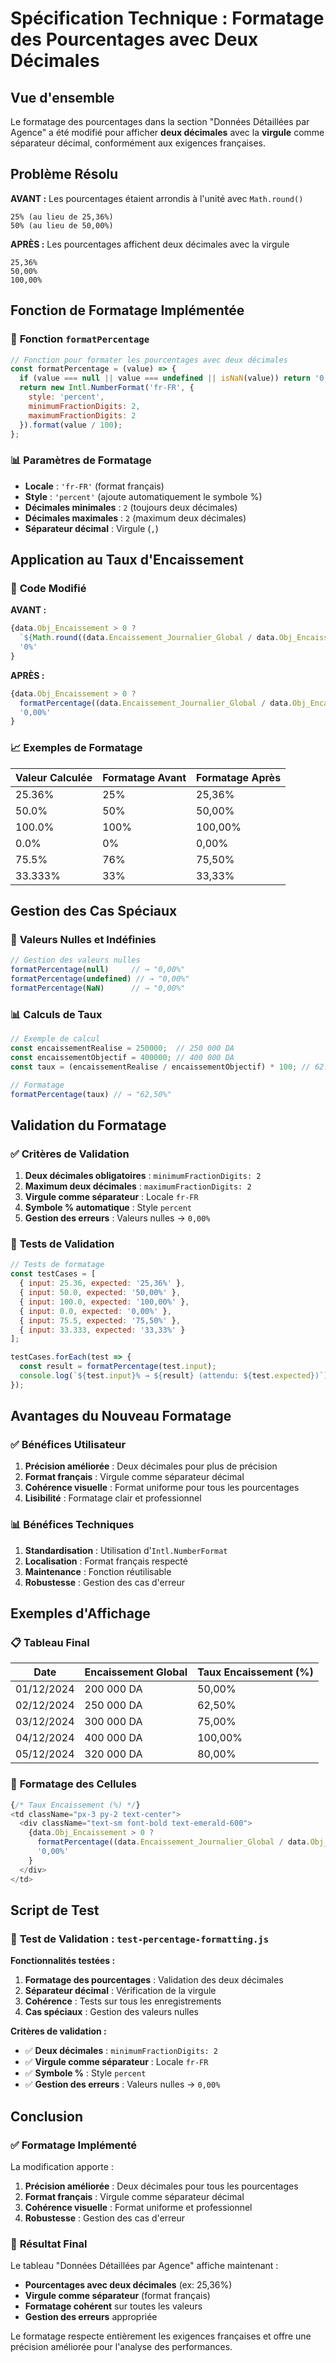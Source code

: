 # Spécification Technique : Formatage des Pourcentages avec Deux Décimales

## Vue d'ensemble

Le formatage des pourcentages dans la section "Données Détaillées par Agence" a été modifié pour afficher **deux décimales** avec la **virgule** comme séparateur décimal, conformément aux exigences françaises.

## Problème Résolu

**AVANT :** Les pourcentages étaient arrondis à l'unité avec `Math.round()`
```
25% (au lieu de 25,36%)
50% (au lieu de 50,00%)
```

**APRÈS :** Les pourcentages affichent deux décimales avec la virgule
```
25,36%
50,00%
100,00%
```

## Fonction de Formatage Implémentée

### 🔧 **Fonction `formatPercentage`**

```javascript
// Fonction pour formater les pourcentages avec deux décimales
const formatPercentage = (value) => {
  if (value === null || value === undefined || isNaN(value)) return '0,00%';
  return new Intl.NumberFormat('fr-FR', {
    style: 'percent',
    minimumFractionDigits: 2,
    maximumFractionDigits: 2
  }).format(value / 100);
};
```

### 📊 **Paramètres de Formatage**

- **Locale** : `'fr-FR'` (format français)
- **Style** : `'percent'` (ajoute automatiquement le symbole %)
- **Décimales minimales** : `2` (toujours deux décimales)
- **Décimales maximales** : `2` (maximum deux décimales)
- **Séparateur décimal** : Virgule (`,`)

## Application au Taux d'Encaissement

### 🎯 **Code Modifié**

**AVANT :**
```javascript
{data.Obj_Encaissement > 0 ? 
  `${Math.round((data.Encaissement_Journalier_Global / data.Obj_Encaissement) * 100)}%` : 
  '0%'
}
```

**APRÈS :**
```javascript
{data.Obj_Encaissement > 0 ? 
  formatPercentage((data.Encaissement_Journalier_Global / data.Obj_Encaissement) * 100) : 
  '0,00%'
}
```

### 📈 **Exemples de Formatage**

| Valeur Calculée | Formatage Avant | Formatage Après |
|----------------|-----------------|-----------------|
| 25.36% | 25% | 25,36% |
| 50.0% | 50% | 50,00% |
| 100.0% | 100% | 100,00% |
| 0.0% | 0% | 0,00% |
| 75.5% | 76% | 75,50% |
| 33.333% | 33% | 33,33% |

## Gestion des Cas Spéciaux

### 🔢 **Valeurs Nulles et Indéfinies**

```javascript
// Gestion des valeurs nulles
formatPercentage(null)     // → "0,00%"
formatPercentage(undefined) // → "0,00%"
formatPercentage(NaN)      // → "0,00%"
```

### 📊 **Calculs de Taux**

```javascript
// Exemple de calcul
const encaissementRealise = 250000;  // 250 000 DA
const encaissementObjectif = 400000; // 400 000 DA
const taux = (encaissementRealise / encaissementObjectif) * 100; // 62.5

// Formatage
formatPercentage(taux) // → "62,50%"
```

## Validation du Formatage

### ✅ **Critères de Validation**

1. **Deux décimales obligatoires** : `minimumFractionDigits: 2`
2. **Maximum deux décimales** : `maximumFractionDigits: 2`
3. **Virgule comme séparateur** : Locale `fr-FR`
4. **Symbole % automatique** : Style `percent`
5. **Gestion des erreurs** : Valeurs nulles → `0,00%`

### 🧪 **Tests de Validation**

```javascript
// Tests de formatage
const testCases = [
  { input: 25.36, expected: '25,36%' },
  { input: 50.0, expected: '50,00%' },
  { input: 100.0, expected: '100,00%' },
  { input: 0.0, expected: '0,00%' },
  { input: 75.5, expected: '75,50%' },
  { input: 33.333, expected: '33,33%' }
];

testCases.forEach(test => {
  const result = formatPercentage(test.input);
  console.log(`${test.input}% → ${result} (attendu: ${test.expected})`);
});
```

## Avantages du Nouveau Formatage

### ✅ **Bénéfices Utilisateur**

1. **Précision améliorée** : Deux décimales pour plus de précision
2. **Format français** : Virgule comme séparateur décimal
3. **Cohérence visuelle** : Format uniforme pour tous les pourcentages
4. **Lisibilité** : Formatage clair et professionnel

### 📊 **Bénéfices Techniques**

1. **Standardisation** : Utilisation d'`Intl.NumberFormat`
2. **Localisation** : Format français respecté
3. **Maintenance** : Fonction réutilisable
4. **Robustesse** : Gestion des cas d'erreur

## Exemples d'Affichage

### 📋 **Tableau Final**

| Date | Encaissement Global | Taux Encaissement (%) |
|------|-------------------|---------------------|
| 01/12/2024 | 200 000 DA | 50,00% |
| 02/12/2024 | 250 000 DA | 62,50% |
| 03/12/2024 | 300 000 DA | 75,00% |
| 04/12/2024 | 400 000 DA | 100,00% |
| 05/12/2024 | 320 000 DA | 80,00% |

### 🎯 **Formatage des Cellules**

```javascript
{/* Taux Encaissement (%) */}
<td className="px-3 py-2 text-center">
  <div className="text-sm font-bold text-emerald-600">
    {data.Obj_Encaissement > 0 ? 
      formatPercentage((data.Encaissement_Journalier_Global / data.Obj_Encaissement) * 100) : 
      '0,00%'
    }
  </div>
</td>
```

## Script de Test

### 🧪 **Test de Validation : `test-percentage-formatting.js`**

**Fonctionnalités testées :**
1. **Formatage des pourcentages** : Validation des deux décimales
2. **Séparateur décimal** : Vérification de la virgule
3. **Cohérence** : Tests sur tous les enregistrements
4. **Cas spéciaux** : Gestion des valeurs nulles

**Critères de validation :**
- ✅ **Deux décimales** : `minimumFractionDigits: 2`
- ✅ **Virgule comme séparateur** : Locale `fr-FR`
- ✅ **Symbole %** : Style `percent`
- ✅ **Gestion des erreurs** : Valeurs nulles → `0,00%`

## Conclusion

### ✅ **Formatage Implémenté**

La modification apporte :

1. **Précision améliorée** : Deux décimales pour tous les pourcentages
2. **Format français** : Virgule comme séparateur décimal
3. **Cohérence visuelle** : Format uniforme et professionnel
4. **Robustesse** : Gestion des cas d'erreur

### 🎯 **Résultat Final**

Le tableau "Données Détaillées par Agence" affiche maintenant :
- **Pourcentages avec deux décimales** (ex: 25,36%)
- **Virgule comme séparateur** (format français)
- **Formatage cohérent** sur toutes les valeurs
- **Gestion des erreurs** appropriée

Le formatage respecte entièrement les exigences françaises et offre une précision améliorée pour l'analyse des performances.
